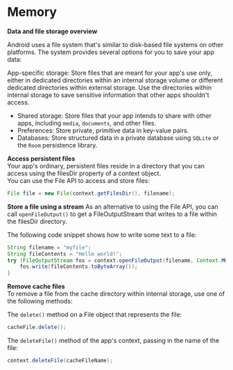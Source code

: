 # Memory  

**Data and file storage overview**  

Android uses a file system that's similar to disk-based file systems on other platforms. The system provides several options for you to save your app data:

App-specific storage: Store files that are meant for your app's use only, either in dedicated directories within an internal storage volume or different dedicated directories within external storage. Use the directories within internal storage to save sensitive information that other apps shouldn't access.   
- Shared storage: Store files that your app intends to share with other apps, including `media`, `documents`, and other files.
- Preferences: Store private, primitive data in key-value pairs.
- Databases: Store structured data in a private database using `SQLite` or the `Room` persistence library.  

**Access persistent files**  
Your app's ordinary, persistent files reside in a directory that you can access using the filesDir property of a context object.  
You can use the File API to access and store files:  
   ```java  
  File file = new File(context.getFilesDir(), filename);
  ```

**Store a file using a stream**
As an alternative to using the File API, you can call `openFileOutput()` to get a FileOutputStream that writes to a file within the filesDir directory.  

The following code snippet shows how to write some text to a file:  
  ```java  
  String filename = "myfile";
  String fileContents = "Hello world!";
  try (FileOutputStream fos = context.openFileOutput(filename, Context.MODE_PRIVATE)) {
      fos.write(fileContents.toByteArray());
  }
  ```


**Remove cache files**   
To remove a file from the cache directory within internal storage, use one of the following methods:

The `delete()` method on a File object that represents the file:  
   ```java     
   cacheFile.delete();
  ```
The `deleteFile()` method of the app's context, passing in the name of the file:  
  ```java  
context.deleteFile(cacheFileName);
```
